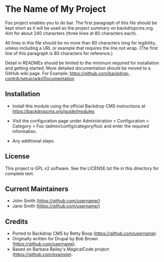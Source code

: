 The Name of My Project
======================

Foo project enables you to do bar. The first paragraph of this file should be
kept short as it will be used as the project summary on backdropcms.org. Aim for
about 240 characters (three lines at 80 characters each).

All lines in this file should be no more than 80 characters long for legibility,
unless including a URL or example that requires the line not wrap. (The first
line of this paragraph is 80 characters for reference.)

Detail in READMEs should be limited to the minimum required for installation and
getting started. More detailed documentation should be moved to a GitHub wiki page. For Example: https://github.com/backdrop-contrib/setup/wiki/Documentation

Installation
------------

- Install this module using the official Backdrop CMS instructions at
  https://backdropcms.org/guide/modules

- Visit the configuration page under Administration > Configuration > Category >
  Foo (admin/config/category/foo) and enter the required information.

- Any additional steps.

License
-------

This project is GPL v2 software. See the LICENSE.txt file in this directory for
complete text.

Current Maintainers
-------------------

- John Smith (https://github.com/username/)
- Jane Smith (https://github.com/username/)

Credits
-------

- Ported to Backdrop CMS by Betty Boop (https://github.com/username).
- Originally written for Drupal by Bob Brown (https://github.com/username).
- Based on Barbara Bailey's MagicalCode project (https://github.com/example).
